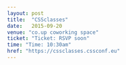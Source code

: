 ```yaml
---
layout: post
title:  "CSSclasses"
date:   2015-09-20
venue: "co.up coworking space"
ticket: "Ticket: RSVP soon"
time: "Time: 10:30am"
href: "https://cssclasses.cssconf.eu"
---
```

<!-- fill in the URL of your event host page if you haven't enough information for a detail page, so the event link won't point on the detail page at all -->
